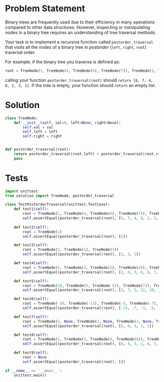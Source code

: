 # Problem Statement
Binary trees are frequently used due to their efficiency in many operations compared to other data structures. However, inspecting or manipulating nodes in a binary tree requires an understanding of tree traversal methods.

Your task is to implement a recursive function called `postorder_traversal` that visits all the nodes of a binary tree in *postorder* (`left`, `right`, `root`) traversal order.

For example, if the binary tree you traverse is defined as:

```Python
root = TreeNode(1, TreeNode(4, TreeNode(6), TreeNode(7)), TreeNode(3, TreeNode(8), TreeNode(2)))
```
calling your function `postorder_traversal(root)` should `return [6, 7, 4, 8, 2, 3, 1]`. If the tree is empty, your function should `return` an empty list.

# Solution
```python
class TreeNode:
    def __init__(self, val=0, left=None, right=None):
        self.val = val
        self.left = left
        self.right = right


def postorder_traversal(root):
    return postorder_traversal(root.left) + postorder_traversal(root.right) + [root.val] if root else []
    pass
```

# Tests
```python
import unittest
from solution import TreeNode, postorder_traversal

class TestPostorderTraversal(unittest.TestCase):
    def test1(self):
        root = TreeNode(1, TreeNode(4, TreeNode(6), TreeNode(7)), TreeNode(3, TreeNode(8), TreeNode(2)))
        self.assertEqual(postorder_traversal(root), [6, 7, 4, 8, 2, 3, 1])
 
    def test2(self):
        root = TreeNode(1)
        self.assertEqual(postorder_traversal(root), [1])

    def test3(self):
        root = TreeNode(2, TreeNode(1), TreeNode(3))
        self.assertEqual(postorder_traversal(root), [1, 3, 2])

    def test4(self):
        root = TreeNode(5, TreeNode(3, TreeNode(2), TreeNode(4)), TreeNode(7, TreeNode(6), TreeNode(8)))
        self.assertEqual(postorder_traversal(root), [2, 4, 3, 6, 8, 7, 5])

    def test5(self):
        root = TreeNode(10, TreeNode(5, TreeNode (3), TreeNode(7)), TreeNode(15, TreeNode(12), TreeNode(20)))
        self.assertEqual(postorder_traversal(root), [3, 7, 5, 12, 20, 15, 10])

    def test6(self):
        root = TreeNode(-10, TreeNode(-15), TreeNode(-5, TreeNode(-7), TreeNode(-3)))
        self.assertEqual(postorder_traversal(root), [-15, -7, -3, -5, -10])

    def test7(self):
        root = TreeNode(1, None, TreeNode(2, None, TreeNode(3, None, TreeNode(4, None, TreeNode(5)))))
        self.assertEqual(postorder_traversal(root), [5, 4, 3, 2, 1])

    def test8(self):
        root = TreeNode(1, TreeNode(2, TreeNode(4, TreeNode(8)), TreeNode(5)), TreeNode(3, TreeNode(6), TreeNode(7)))
        self.assertEqual(postorder_traversal(root), [8, 4, 5, 2, 6, 7, 3, 1])

    def test9(self):
        root = None
        self.assertEqual(postorder_traversal(root), [])

if __name__ == '__main__':
    unittest.main()
```